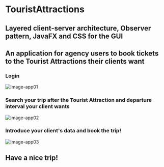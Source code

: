# TouristAttractions

## Layered client-server architecture, Observer pattern, JavaFX and CSS for the GUI

## An application for agency users to book tickets to the Tourist Attractions their clients want


### Login

![image-app01](https://user-images.githubusercontent.com/57533863/114193107-de417100-9956-11eb-917d-fc4b0406c139.png)

### Search your trip after the Tourist Attraction and departure interval your client wants

![image-app02](https://user-images.githubusercontent.com/57533863/114195969-9a9c3680-9959-11eb-9b32-cf419aab14cc.png)

### Introduce your client's data and book the trip!

![image-app03](https://user-images.githubusercontent.com/57533863/114195353-0fbb3c00-9959-11eb-9ccd-69054b6acdee.png)

## Have a nice trip!
